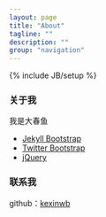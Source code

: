 ```yaml
---
layout: page
title: "About"
tagline: ""
description: ""
group: "navigation"
---
```

{% include JB/setup %}

### 关于我
我是大春鱼

* [Jekyll Bootstrap][]
* [Twitter Bootstrap][]
* [jQuery][]

### 联系我

github：[kexinwb][github]

[weibo]: http://weibo.com/u/1674944884
[github]: http://github.com/kexinwb
[Jekyll Bootstrap]: http://jekyllbootstrap.com "The Definitive Jekyll Blogging Framework"
[Twitter Bootstrap]: http://twitter.github.com/bootstrap/
[jQuery]: http://jquery.com
